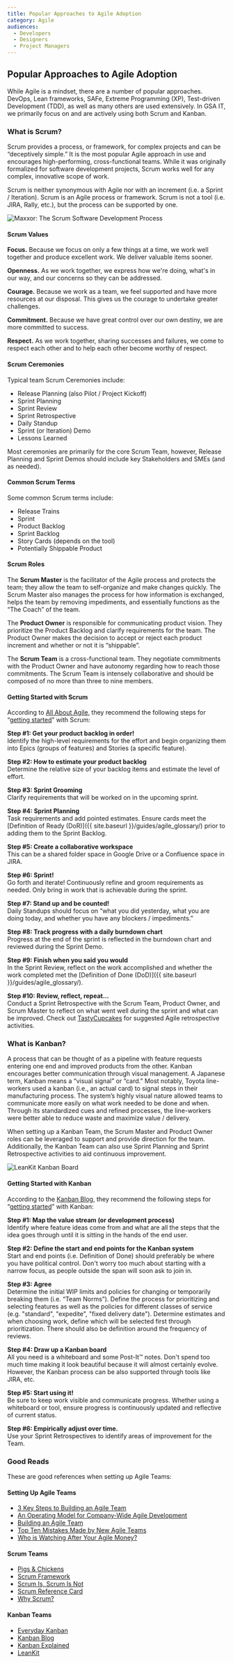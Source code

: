 ```yaml
---
title: Popular Approaches to Agile Adoption
category: Agile
audiences:
  - Developers
  - Designers
  - Project Managers
---
```


## Popular Approaches to Agile Adoption

While Agile is a mindset, there are a number of popular approaches. DevOps, Lean frameworks, SAFe, Extreme Programming (XP), Test-driven Development (TDD), as well as many others are used extensively. In GSA IT, we primarily focus on and are actively using both Scrum and Kanban.

### What is Scrum?
Scrum provides a process, or framework, for complex projects and can be “deceptively simple.” It is the most popular Agile approach in use and encourages high-performing, cross-functional teams. While it was originally formalized for software development projects, Scrum works well for any complex, innovative scope of work.

Scrum is neither synonymous with Agile nor with an increment (i.e. a Sprint / Iteration). Scrum is an Agile process or framework. Scrum is not a tool (i.e. JIRA, Rally, etc.), but the process can be supported by one.

<img src="{{ site.baseurl }}/img/guides/Maxxor_Scrum.jpg"
  alt="Maxxor: The Scrum Software Development Process">

#### Scrum Values
**Focus.** Because we focus on only a few things at a time, we work well together and produce excellent work. We deliver valuable items sooner.

**Openness.** As we work together, we express how we're doing, what's in our way, and our concerns so they can be addressed. 

**Courage.** Because we work as a team, we feel supported and have more resources at our disposal. This gives us the courage to undertake greater challenges.

**Commitment.** Because we have great control over our own destiny, we are more committed to success.

**Respect.** As we work together, sharing successes and failures, we come to respect each other and to help each other become worthy of respect.

#### Scrum Ceremonies
Typical team Scrum Ceremonies include:
* Release Planning (also Pilot / Project Kickoff)
* Sprint Planning
* Sprint Review
* Sprint Retrospective
* Daily Standup
* Sprint (or Iteration) Demo
* Lessons Learned

Most ceremonies are primarily for the core Scrum Team, however, Release Planning and Sprint Demos should include key Stakeholders and SMEs (and as needed).

#### Common Scrum Terms
Some common Scrum terms include:
* Release Trains
* Sprint
* Product Backlog 
* Sprint Backlog
* Story Cards (depends on the tool)
* Potentially Shippable Product

#### Scrum Roles
The **Scrum Master** is the facilitator of the Agile process and protects the team; they allow the team to self-organize and make changes quickly. The Scrum Master also manages the process for how information is exchanged, helps the team by removing impediments, and essentially functions as the “The Coach” of the team.

The **Product Owner** is responsible for communicating product vision. They prioritize the Product Backlog and clarify requirements for the team. The Product Owner makes the decision to accept or reject each product increment and whether or not it is “shippable”.

The **Scrum Team** is a cross-functional team. They negotiate commitments with the Product Owner and have autonomy regarding how to reach those commitments. The Scrum Team is intensely collaborative and should be composed of no more than three to nine members.

#### Getting Started with Scrum
According to [All About Agile](http://www.allaboutagile.com/), they recommend the following steps for “[getting started](http://www.allaboutagile.com/how-to-implement-scrum-in-10-easy-steps/)” with Scrum:

**Step #1: Get your product backlog in order!**  
Identify the high-level requirements for the effort and begin organizing them into Epics (groups of features) and Stories (a specific feature).

**Step #2: How to estimate your product backlog**  
Determine the relative size of your backlog items and estimate the level of effort.

**Step #3: Sprint Grooming**  
Clarify requirements that will be worked on in the upcoming sprint.

**Step #4: Sprint Planning**  
Task requirements and add pointed estimates. Ensure cards meet the [Definition of Ready (DoR)]({{ site.baseurl }}/guides/agile_glossary/) prior to adding them to the Sprint Backlog.

**Step #5: Create a collaborative workspace**  
This can be a shared folder space in Google Drive or a Confluence space in JIRA.

**Step #6: Sprint!**  
Go forth and iterate! Continuously refine and groom requirements as needed. Only bring in work that is achievable during the sprint.

**Step #7: Stand up and be counted!**  
Daily Standups should focus on “what you did yesterday, what you are doing today, and whether you have any blockers / impediments.”

**Step #8: Track progress with a daily burndown chart**  
Progress at the end of the sprint is reflected in the burndown chart and reviewed during the Sprint Demo.

**Step #9: Finish when you said you would**  
In the Sprint Review, reflect on the work accomplished and whether the work completed met the [Definition of Done (DoD)]({{ site.baseurl }}/guides/agile_glossary/).

**Step #10: Review, reflect, repeat…**  
Conduct a Sprint Retrospective with the Scrum Team, Product Owner, and Scrum Master to reflect on what went well during the sprint and what can be improved. Check out [TastyCupcakes](http://tastycupcakes.org/category/agile/) for suggested Agile retrospective activities.

### What is Kanban?
A process that can be thought of as a pipeline with feature requests entering one end and improved products from the other. Kanban encourages better communication through visual management. A Japanese term, Kanban means a “visual signal” or “card.” Most notably, Toyota line-workers used a kanban (i.e., an actual card) to signal steps in their manufacturing process. The system’s highly visual nature allowed teams to communicate more easily on what work needed to be done and when. Through its standardized cues and refined processes, the line-workers were better able to reduce waste and maximize value / delivery.

When setting up a Kanban Team, the Scrum Master and Product Owner roles can be leveraged to support and provide direction for the team. Additionally, the Kanban Team can also use Sprint Planning and Sprint Retrospective activities to aid continuous improvement.

<img src="{{ site.baseurl }}/img/guides/LeanKit_Kanban_Board.jpg"
  alt="LeanKit Kanban Board">

#### Getting Started with Kanban
According to the [Kanban Blog](http://kanbanblog.com/), they recommend the following steps for “[getting started](http://kanbanblog.com/explained/GettingStarted.html)” with Kanban:

**Step #1: Map the value stream (or development process)**  
Identify where feature ideas come from and what are all the steps that the idea goes through until it is sitting in the hands of the end user.

**Step #2: Define the start and end points for the Kanban system**  
Start and end points (i.e. Definition of Done) should preferably be where you have political control. Don't worry too much about starting with a narrow focus, as people outside the span will soon ask to join in.

**Step #3: Agree**  
Determine the initial WIP limits and policies for changing or temporarily breaking them (i.e. “Team Norms”). Define the process for prioritizing and selecting features as well as the policies for different classes of service (e.g. "standard", "expedite", "fixed delivery date"). Determine estimates and when choosing work, define which will be selected first through prioritization. There should also be definition around the frequency of reviews.

**Step #4: Draw up a Kanban board**  
All you need is a whiteboard and some Post-It™ notes. Don't spend too much time making it look beautiful because it will almost certainly evolve. However, the Kanban process can be also supported through tools like JIRA, etc.

**Step #5: Start using it!**  
Be sure to keep work visible and communicate progress. Whether using a whiteboard or tool, ensure progress is continuously updated and reflective of current status.  

**Step #6: Empirically adjust over time.**  
Use your Sprint Retrospectives to identify areas of improvement for the Team.

### Good Reads
These are good references when setting up Agile Teams:

#### Setting Up Agile Teams
* [3 Key Steps to Building an Agile Team](https://www.cprime.com/2014/04/3-key-steps-to-building-an-agile-team/)
* [An Operating Model for Company-Wide Agile Development](http://www.mckinsey.com/business-functions/business-technology/our-insights/an-operating-model-for-company-wide-agile-development)
* [Building an Agile Team](https://www.infoq.com/articles/building-an-agile-team)
* [Top Ten Mistakes Made by New Agile Teams](https://help.rallydev.com/top-10-mistakes-teams)
* [Who is Watching After Your Agile Money?](http://www.cio.com/article/3085450/cio-role/who-is-watching-after-your-agile-money.html)

#### Scrum Teams
* [Pigs & Chickens](http://searchsoftwarequality.techtarget.com/definition/pigs-and-chickens)
* [Scrum Framework](https://guntherverheyen.com/2013/03/21/scrum-framework-not-methodology/)
* [Scrum Is, Scrum Is Not](https://kenschwaber.wordpress.com/2011/08/11/scrum-is-scrum-is-not-2/)
* [Scrum Reference Card](http://scrumreferencecard.com/scrum-reference-card/)
* [Why Scrum?](https://www.scrumalliance.org/why-scrum)

#### Kanban Teams
* [Everyday Kanban](http://www.everydaykanban.com/what-is-kanban)
* [Kanban Blog](http://kanbanblog.com/)
* [Kanban Explained](http://kanbanblog.com/explained/)
* [LeanKit](https://leankit.com/learn/kanban/what-is-kanban/)
